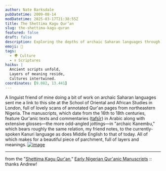 ```yaml
---
author: Nate Barksdale
pubDatetime: 2009-08-14
modDatetime: 2025-03-17T21:38:55Z
title: The Shettima Kagu Qur’an
slug: the-shettima-kagu-quran
featured: false
draft: false
description: Exploring the depths of archaic Saharan languages through beautiful Qur'anic manuscripts from Nigeria.
emoji: 📜
tags:
  - 🌍 Culture
  - ✝️ Scriptures
haiku: |
  Ancient scripts unfold,  
  Layers of meaning reside,  
  Cultures intertwined.
coordinates: [9.082, 13.441]
---
```


A linguist friend of mine doing a bit of work on archaic Saharan languages sent me a link to this site at the School of Oriental and African Studies in London, full of lovely scans of annotated Qur'an pages from northeastern Nigeria. The manuscripts, which date from the 16th to 18th centuries, feature Qur'anic texts and commentaries ([tafsīr](http://en.wikipedia.org/wiki/Tafsir)) in Arabic along with extensive glosses—the more odd-angled jottings—in "archaic Kanembu," which bears roughly the same relation, my friend notes, to the currently-spoken Kanuri language as does Middle English to that of today. All of which makes for a beautiful piece of parchment, full of layers and meanings. [![image](http://culture-making.com/media/589.jpg)](http://kanurimanuscripts.soas.ac.uk/pages/preview/589.jpg)

---

from the "[Shettima Kagu Qur'an](http://web.archive.org/web/20110209134527/http://kanurimanuscripts.soas.ac.uk:80/Manuscript2.html)," [Early Nigerian Qur'anic Manuscripts](https://www.google.com/search?q=%22Early%20Nigerian%20Qur%27anic%20Manuscripts%22%20kanurimanuscripts.soas.ac.uk) :: thanks Andrew!
